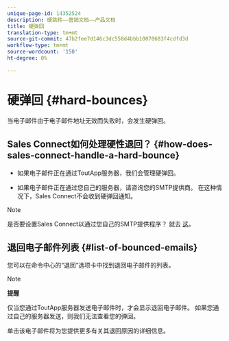 ```yaml
---
unique-page-id: 14352524
description: 硬跳转——营销文档——产品文档
title: 硬弹回
translation-type: tm+mt
source-git-commit: 47b2fee7d146c3dc558d4bbb10070683f4cdfd3d
workflow-type: tm+mt
source-wordcount: '150'
ht-degree: 0%

---
```



# 硬弹回 {#hard-bounces}

当电子邮件由于电子邮件地址无效而失败时，会发生硬弹回。

## Sales Connect如何处理硬性退回？ {#how-does-sales-connect-handle-a-hard-bounce}

- 如果电子邮件正在通过ToutApp服务器，我们会管理硬弹回。

- 如果电子邮件正在通过您自己的服务器，请咨询您的SMTP提供商。 在这种情况下，Sales Connect不会收到硬弹回通知。

>[!NOTE]
>
>是否要设置Sales Connect以通过您自己的SMTP提供程序？ 就去 [这](http://docs.marketo.com/x/zYTS)。

## 退回电子邮件列表 {#list-of-bounced-emails}

您可以在命令中心的“退回”选项卡中找到退回电子邮件的列表。

>[!NOTE]
>
>**提醒**
>
>仅当您通过ToutApp服务器发送电子邮件时，才会显示退回电子邮件。 如果您通过自己的服务器发送，则我们无法查看您的弹回。

单击该电子邮件将为您提供更多有关其退回原因的详细信息。

